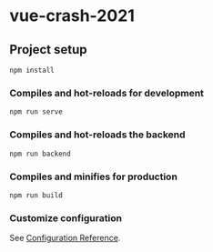 # vue-crash-2021

## Project setup
```
npm install
```

### Compiles and hot-reloads for development
```
npm run serve
```

### Compiles and hot-reloads the backend
```
npm run backend 
```

### Compiles and minifies for production
```
npm run build
```

### Customize configuration
See [Configuration Reference](https://cli.vuejs.org/config/).
